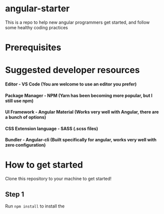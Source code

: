 # angular-starter
This is a repo to help new angular programmers get started, and follow some healthy coding practices

# Prerequisites


# Suggested developer resources

#### Editor - VS Code (You are welcome to use an editor you prefer)
#### Package Manager - NPM (Yarn has been becoming more popular, but I still use npm)
#### UI Framework - Angular Material (Works very well with Angular, there are a bunch of options)
#### CSS Extension language - SASS (.scss files)
#### Bundler - Angular-cli (Built specifically for angular, works very well with zero configuration)

# How to get started

Clone this repository to your machine to get started!

## Step 1

Run `npm install` to install the 
